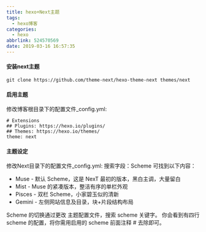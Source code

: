 ```yaml
---
title: hexo+Next主题
tags:
  - hexo博客
categories:
  - hexo
abbrlink: 524570569
date: 2019-03-16 16:57:35
---
```

#### 安装next主题
```
git clone https://github.com/theme-next/hexo-theme-next themes/next
```
#### 启用主题
修改博客根目录下的配置文件_config.yml:
<!-- more -->
```
# Extensions
## Plugins: https://hexo.io/plugins/
## Themes: https://hexo.io/themes/
theme: next
```
#### 主题设定
修改Next目录下的配置文件_config.yml:
搜索字段：Scheme 可找到以下内容：
* Muse - 默认 Scheme，这是 NexT 最初的版本，黑白主调，大量留白
* Mist - Muse 的紧凑版本，整洁有序的单栏外观
* Pisces - 双栏 Scheme，小家碧玉似的清新
* Gemini - 左侧网站信息及目录，块+片段结构布局

Scheme 的切换通过更改 主题配置文件，搜索 scheme 关键字。 你会看到有四行 scheme 的配置，将你需用启用的 scheme 前面注释 # 去除即可。

